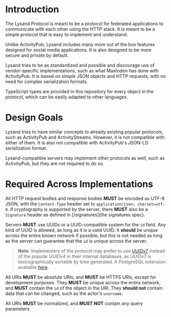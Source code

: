 # Introduction

The Lysand Protocol is meant to be a protocol for federated applications to communicate with each other using the HTTP stack. It is meant to be a simple protocol that is easy to implement and understand.

Unlike ActivityPub, Lysand includes many more out of the box features designed for social media applications. It is also designed to be more secure and private by default.

Lysand tries to be as standardized and possible and discourage use of vendor-specific implementations, such as what Mastodon has done with ActivityPub. It is based on simple JSON objects and HTTP requests, with no need for complex serialization formats.

TypeScript types are provided in this repository for every object in the protocol, which can be easily adapted to other languages.

# Design Goals

Lysand tries to have similar concepts to already existing popular protocols, such as ActivityPub and ActivityStreams. However, it is not compatible with either of them. It is also not compatible with ActivityPub's JSON-LD serialization format.

Lysand-compatible servers may implement other protocols as well, such as ActivityPub, but they are not required to do so.

# Required Across Implementations

All HTTP request bodies and response bodies **MUST** be encoded as UTF-8 JSON, with the `Content-Type` header set to `application/json; charset=utf-8`. If cryptography is supported by the server, there **MUST** also be a `Signature` header as defined in [/signatures](the signatures spec).

Servers **MUST** use UUIDs or a UUID-compatible system for the `id` field. Any kind of UUID is allowed, as long as it is a valid UUID. It **should** be unique across the entire known network if possible, but this is not needed as long as the server can guarantee that the `id` is unique across the server.

> **Note**: Implementers of the protocol may prefer to use [UUIDv7](https://www.ietf.org/archive/id/draft-peabody-dispatch-new-uuid-format-04.html#name-uuid-version-7) instead of the popular UUIDv4 in their internal databases, as UUIDv7 is lexicographically sortable by time generated. A PostgreSQL extension available [here](https://github.com/fboulnois/pg_uuidv7).

All URIs **MUST** be absolute URIs, and **MUST** be HTTPS URIs, except for development purposes. They **MUST** be unique across the entire network, and **MUST** contain the `id` of the object in the URI. They **should not** contain data that can be changed, such as the actor's `username`.

All URIs **MUST** be normalized, and **MUST NOT** contain any query parameters